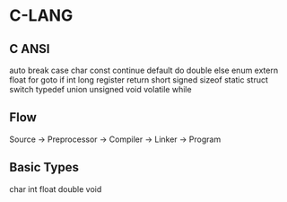 C-LANG
======

C ANSI
------

auto
break
case
char
const
continue
default
do
double
else
enum
extern
float
for
goto
if
int
long
register
return
short
signed
sizeof
static
struct
switch
typedef
union
unsigned
void
volatile
while

Flow
----

Source -> Preprocessor -> Compiler -> Linker -> Program


Basic Types
-----------
char
int
float
double
void

